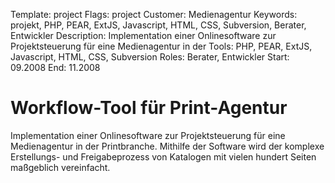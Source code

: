 Template: project
Flags: project
Customer: Medienagentur
Keywords: projekt, PHP, PEAR, ExtJS, Javascript, HTML, CSS, Subversion, Berater, Entwickler
Description: Implementation einer Onlinesoftware zur Projektsteuerung für eine Medienagentur in der
Tools: PHP, PEAR, ExtJS, Javascript, HTML, CSS, Subversion
Roles: Berater, Entwickler
Start: 09.2008
End: 11.2008

# Workflow-Tool für Print-Agentur

Implementation einer Onlinesoftware zur Projektsteuerung für eine Medienagentur in der Printbranche. Mithilfe der Software wird der komplexe Erstellungs- und Freigabeprozess von Katalogen mit vielen hundert Seiten maßgeblich vereinfacht.


